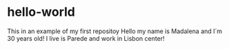 # hello-world
This in an example of my first repositoy
Hello my name is Madalena and I´m 30 years old! I live is Parede and work in Lisbon center!
